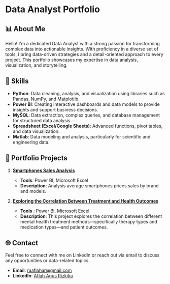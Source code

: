 # Data Analyst Portfolio

## 📊 About Me

Hello! I'm a dedicated Data Analyst with a strong passion for transforming complex data into actionable insights. With proficiency in a diverse set of tools, I bring data-driven strategies and a detail-oriented approach to every project. This portfolio showcases my expertise in data analysis, visualization, and storytelling.

## 🔧 Skills

- **Python**: Data cleaning, analysis, and visualization using libraries such as Pandas, NumPy, and Matplotlib.
- **Power BI**: Creating interactive dashboards and data models to provide insights and support business decisions.
- **MySQL**: Data extraction, complex queries, and database management for structured data analysis.
- **Spreadsheet (Excel/Google Sheets)**: Advanced functions, pivot tables, and data visualization.
- **Matlab**: Data modeling and analysis, particularly for scientific and engineering data.

## 📂 Portfolio Projects

1. [**Smartphones Sales Analysis**](https://app.powerbi.com/groups/me/reports/57d91e82-583a-4baf-b3e5-d445d3729daf/e0c5fe7da8566df9ba23?ctid=98e1704f-16ed-4689-af8a-a6d6f7f228f0&experience=power-bi)

   - **Tools**: Power BI, Microsoft Excel
   - **Description**: Analysis average smartphones prices sales by brand and models.

2. [**Exploring the Correlation Between Treatment and Health Outcomes**](https://app.powerbi.com/groups/me/reports/f2e909f3-a4fa-4a1d-9a67-59b6079120d1/1a1204ac5b0bd064945f?experience=power-bi)
   - **Tools** : Power BI, Microsoft Excel
   - **Description**: This project explores the correlation between different mental health treatment methods—specifically therapy types and medication types—and patient outcomes.

## 🌐 Contact

Feel free to connect with me on LinkedIn or reach out via email to discuss any opportunities or data-related topics.

- **Email**: [raaflahar@gmail.com](mailto:raaflahar@gmail.com)
- **LinkedIn**: [Aflah Agus Rizkika](https://www.linkedin.com/in/raaflahar/)
